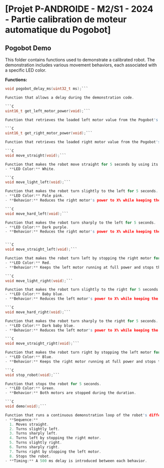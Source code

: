 
# [Projet P-ANDROIDE - M2/S1 - 2024 - Partie calibration de moteur automatique du Pogobot]



## Pogobot Demo 

This folder contains functions used to demonstrate a calibrated robot. The demonstration includes various movement behaviors, each associated with a specific LED color.

**Functions:**

```C
void pogobot_delay_ms(uint32_t ms);```

Function that allows a delay during the demonstration code.

```C
uint16_t get_left_motor_power(void);```

Function that retrieves the loaded left motor value from the Pogobot's memory.

```C
uint16_t get_right_motor_power(void);```

Function that retrieves the loaded right motor value from the Pogobot's memory.

```C
void move_straight(void);```

Function that makes the robot move straight for 5 seconds by using its loaded motor values.
- **LED Color:** White.

```C
void move_light_left(void);```

Function that makes the robot turn slightly to the left for 5 seconds.  
- **LED Color:** Pale pink.  
- **Behavior:** Reduces the right motor's power to X% while keeping the left motor at full power.

```C
void move_hard_left(void);```

Function that makes the robot turn sharply to the left for 5 seconds.  
- **LED Color:** Dark purple.  
- **Behavior:** Reduces the right motor's power to X% while keeping the left motor at full power.


```C
void move_straight_left(void);```

Function that makes the robot turn left by stopping the right motor for 5 seconds.  
- **LED Color:** Red.  
- **Behavior:** Keeps the left motor running at full power and stops the right motor.

```C
void move_light_right(void);```

Function that makes the robot turn slightly to the right for 5 seconds.  
- **LED Color:** Baby blue.  
- **Behavior:** Reduces the left motor's power to X% while keeping the right motor at full power.

```C
void move_hard_right(void);```

Function that makes the robot turn sharply to the right for 5 seconds.  
- **LED Color:** Dark baby blue.  
- **Behavior:** Reduces the left motor's power to X% while keeping the right motor at full power.

```C
void move_straight_right(void);```

Function that makes the robot turn right by stopping the left motor for 5 seconds.  
- **LED Color:** Blue.  
- **Behavior:** Keeps the right motor running at full power and stops the left motor.

```C
void stop_robot(void);```

Function that stops the robot for 5 seconds.  
- **LED Color:** Green.  
- **Behavior:** Both motors are stopped during the duration.

```C
void demo(void);```

Function that runs a continuous demonstration loop of the robot's different movement behaviors.  
- **Sequence:**  
  1. Moves straight.  
  2. Turns slightly left.  
  3. Turns sharply left.  
  4. Turns left by stopping the right motor.  
  5. Turns slightly right.  
  6. Turns sharply right.  
  7. Turns right by stopping the left motor.  
  8. Stops the robot.  
- **Timing:** A 500 ms delay is introduced between each behavior.





  
